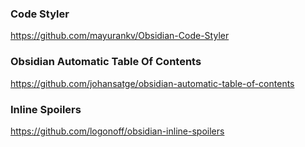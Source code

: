 ### Code Styler
https://github.com/mayurankv/Obsidian-Code-Styler

### Obsidian Automatic Table Of Contents
https://github.com/johansatge/obsidian-automatic-table-of-contents

### Inline Spoilers
https://github.com/logonoff/obsidian-inline-spoilers
